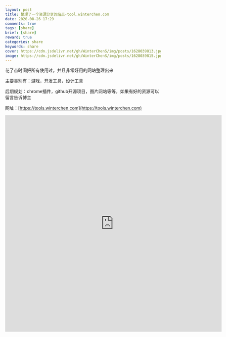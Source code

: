 ```yaml
---
layout: post
title: 整理了一个资源分享的站点-tool.winterchen.com
date: 2020-08-26 17:29
comments: true
tags: [share]
brief: [share]
reward: true
categories: share
keywords: share
cover: https://cdn.jsdelivr.net/gh/WinterChenS/img/posts/1628039813.jpg
image: https://cdn.jsdelivr.net/gh/WinterChenS/img/posts/1628039815.jpg
---
```


花了点时间把所有使用过，并且非常好用的网站整理出来

主要类别有：游戏，开发工具，设计工具

后期规划：chrome插件，github开源项目，图片网站等等，如果有好的资源可以留言告诉博主

网址：[https://tools.winterchen.com](https://tools.winterchen.com)

<iframe src="https://tools.winterchen.com" width="700px" height="700px" frameborder="0" scrolling="yes"> </iframe>